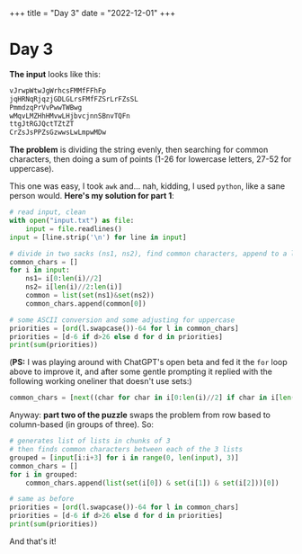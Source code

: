 +++
title = "Day 3"
date = "2022-12-01"
+++

# Day 3
**The input** looks like this:
```sh
vJrwpWtwJgWrhcsFMMfFFhFp
jqHRNqRjqzjGDLGLrsFMfFZSrLrFZsSL
PmmdzqPrVvPwwTWBwg
wMqvLMZHhHMvwLHjbvcjnnSBnvTQFn
ttgJtRGJQctTZtZT
CrZsJsPPZsGzwwsLwLmpwMDw
```

**The problem** is dividing the string evenly, then searching for common characters, then doing a sum of points (1-26 for lowercase letters, 27-52 for uppercase).

This one was easy, I took `awk` and... nah, kidding, I used `python`, like a sane person would. **Here's my solution for part 1**:
```python
# read input, clean
with open("input.txt") as file:
    input = file.readlines()
input = [line.strip('\n') for line in input]

# divide in two sacks (ns1, ns2), find common characters, append to a list
common_chars = []
for i in input:
    ns1= i[0:len(i)//2]
    ns2= i[len(i)//2:len(i)]
    common = list(set(ns1)&set(ns2))
    common_chars.append(common[0])

# some ASCII conversion and some adjusting for uppercase
priorities = [ord(l.swapcase())-64 for l in common_chars]
priorities = [d-6 if d>26 else d for d in priorities]
print(sum(priorities))
``` 

(**PS:** I was playing around with ChatGPT's open beta and fed it the `for` loop above to improve it, and after some gentle prompting it replied with the following working oneliner that doesn't use sets:)

```python
common_chars = [next((char for char in i[0:len(i)//2] if char in i[len(i)//2:len(i)]), "") for i in input]
```

Anyway: **part two of the puzzle** swaps the problem from row based to column-based (in groups of three). So: 
```py
# generates list of lists in chunks of 3
# then finds common characters between each of the 3 lists
grouped = [input[i:i+3] for i in range(0, len(input), 3)]
common_chars = []
for i in grouped:
    common_chars.append(list(set(i[0]) & set(i[1]) & set(i[2]))[0])

# same as before
priorities = [ord(l.swapcase())-64 for l in common_chars]
priorities = [d-6 if d>26 else d for d in priorities]
print(sum(priorities))
```
And that's it!
